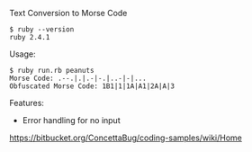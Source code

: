 Text Conversion to Morse Code

```
$ ruby --version
ruby 2.4.1
```

Usage: 

```
$ ruby run.rb peanuts
Morse Code: .--.|.|.-|-.|..-|-|...
Obfuscated Morse Code: 1B1|1|1A|A1|2A|A|3
```

Features:
* Error handling for no input

https://bitbucket.org/ConcettaBug/coding-samples/wiki/Home
